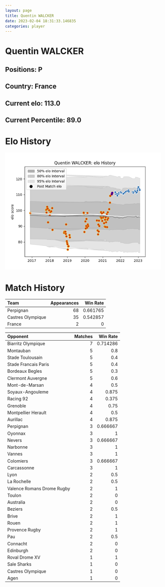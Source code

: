 ```yaml
---  
layout: page  
title: Quentin WALCKER  
date: 2023-02-04 18:31:33.146835  
categories: player  
---
```

# Quentin WALCKER

## Positions: P

## Country: France

## Current elo: 113.0

## Current Percentile: 89.0

# Elo History


![elo history](history_QuentinWALCKER.png)
# Match History


| Team              |   Appearances |   Win Rate |
|:------------------|--------------:|-----------:|
| Perpignan         |            68 |   0.661765 |
| Castres Olympique |            35 |   0.542857 |
| France            |             2 |   0        |

| Opponent                   |   Matches |   Win Rate |
|:---------------------------|----------:|-----------:|
| Biarritz Olympique         |         7 |   0.714286 |
| Montauban                  |         5 |   0.8      |
| Stade Toulousain           |         5 |   0.4      |
| Stade Francais Paris       |         5 |   0.4      |
| Bordeaux Begles            |         5 |   0.3      |
| Clermont Auvergne          |         5 |   0.6      |
| Mont-de-Marsan             |         4 |   0.5      |
| Soyaux-Angouleme           |         4 |   0.875    |
| Racing 92                  |         4 |   0.375    |
| Grenoble                   |         4 |   0.75     |
| Montpellier Herault        |         4 |   0.5      |
| Aurillac                   |         4 |   0.875    |
| Perpignan                  |         3 |   0.666667 |
| Oyonnax                    |         3 |   1        |
| Nevers                     |         3 |   0.666667 |
| Narbonne                   |         3 |   1        |
| Vannes                     |         3 |   1        |
| Colomiers                  |         3 |   0.666667 |
| Carcassonne                |         3 |   1        |
| Lyon                       |         2 |   0.5      |
| La Rochelle                |         2 |   0.5      |
| Valence Romans Drome Rugby |         2 |   1        |
| Toulon                     |         2 |   0        |
| Australia                  |         2 |   0        |
| Beziers                    |         2 |   0.5      |
| Brive                      |         2 |   1        |
| Rouen                      |         2 |   1        |
| Provence Rugby             |         2 |   1        |
| Pau                        |         2 |   0.5      |
| Connacht                   |         2 |   0        |
| Edinburgh                  |         2 |   0        |
| Roval Drome XV             |         1 |   1        |
| Sale Sharks                |         1 |   0        |
| Castres Olympique          |         1 |   0        |
| Agen                       |         1 |   0        |